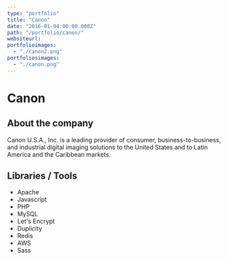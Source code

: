 ```yaml
---
type: "portfolio"
title: "Canon"
date: "2016-01-04:00:00.000Z"
path: "/portfolio/canon/"
websiteurl: 
portfolioimages:
  - "./canon2.png"
portfoliosimages:
  - "./canon.png"
---
```


# Canon

## About the company
Canon U.S.A., Inc. is a leading provider of consumer, business-to-business, and industrial digital imaging solutions to the United States and to Latin America and the Caribbean markets.

## Libraries / Tools
- Apache
- Javascript
- PHP
- MySQL
- Let's Encrypt
- Duplicity
- Redis
- AWS
- Sass